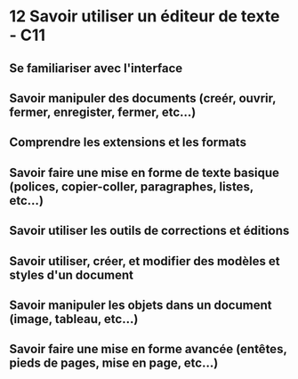 # 12 Savoir utiliser un éditeur de texte - C11


## Se familiariser avec l'interface
## Savoir manipuler des documents (creér, ouvrir, fermer, enregister, fermer, etc…)
## Comprendre les extensions et les formats
## Savoir faire une mise en forme de texte basique (polices, copier-coller, paragraphes, listes, etc…)
## Savoir utiliser les outils de corrections et éditions
## Savoir utiliser, créer, et modifier des modèles et styles d'un document
## Savoir manipuler les objets dans un document (image, tableau, etc…)
## Savoir faire une mise en forme avancée (entêtes, pieds de pages, mise en page, etc…)

